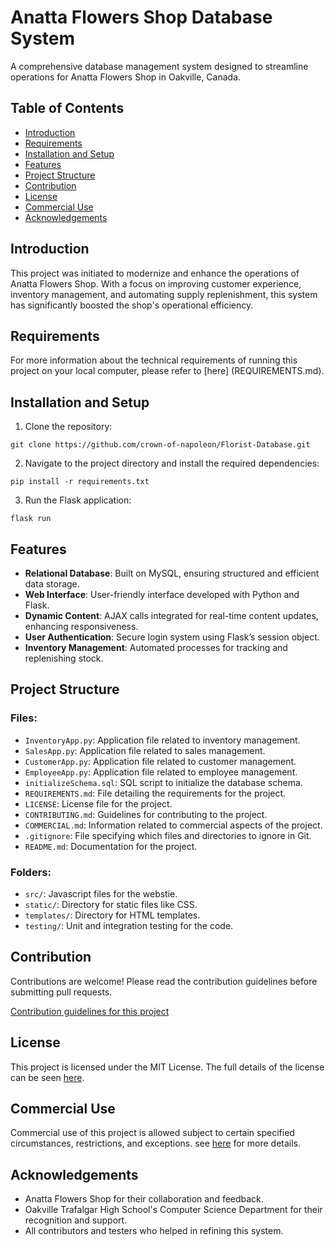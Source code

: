 # Anatta Flowers Shop Database System

A comprehensive database management system designed to streamline operations for Anatta Flowers Shop in Oakville, Canada.

## Table of Contents

- [Introduction](#introduction)
- [Requirements](#requirements)
- [Installation and Setup](#installation-and-setup)
- [Features](#features)
- [Project Structure](#project-structure)
- [Contribution](#contribution)
- [License](#license)
- [Commercial Use](#commercial-use)
- [Acknowledgements](#acknowledgements)

## Introduction

This project was initiated to modernize and enhance the operations of Anatta Flowers Shop. With a focus on improving customer experience, inventory management, and automating supply replenishment, this system has significantly boosted the shop's operational efficiency.

## Requirements

For more information about the technical requirements of running this project on your local computer, please refer to [here] (REQUIREMENTS.md).


## Installation and Setup

1. Clone the repository:

```
git clone https://github.com/crown-of-napoleon/Florist-Database.git
```

2. Navigate to the project directory and install the required dependencies:
```
pip install -r requirements.txt
```

3. Run the Flask application:
```
flask run
```

## Features

- **Relational Database**: Built on MySQL, ensuring structured and efficient data storage.
- **Web Interface**: User-friendly interface developed with Python and Flask.
- **Dynamic Content**: AJAX calls integrated for real-time content updates, enhancing responsiveness.
- **User Authentication**: Secure login system using Flask’s session object.
- **Inventory Management**: Automated processes for tracking and replenishing stock.

## Project Structure

### Files:
- `InventoryApp.py`: Application file related to inventory management.
- `SalesApp.py`: Application file related to sales management.
- `CustomerApp.py`: Application file related to customer management.
- `EmployeeApp.py`: Application file related to employee management.
- `initializeSchema.sql`: SQL script to initialize the database schema.
- `REQUIREMENTS.md`: File detailing the requirements for the project.
- `LICENSE`: License file for the project.
- `CONTRIBUTING.md`: Guidelines for contributing to the project.
- `COMMERCIAL.md`: Information related to commercial aspects of the project.
- `.gitignore`: File specifying which files and directories to ignore in Git.
- `README.md`: Documentation for the project.

### Folders:
- `src/`: Javascript files for the webstie.
- `static/`: Directory for static files like CSS.
- `templates/`: Directory for HTML templates.
- `testing/`: Unit and integration testing for the code.

## Contribution

Contributions are welcome! Please read the contribution guidelines before submitting pull requests.

[Contribution guidelines for this project](CONTRIBUTING.md)

## License
This project is licensed under the MIT License. The full details of the license can be seen [here](LICENSE).

## Commercial Use

Commercial use of this project is allowed subject to certain specified circumstances, restrictions, and exceptions. see [here](COMMERCIAL.md) for more details.

## Acknowledgements

- Anatta Flowers Shop for their collaboration and feedback.
- Oakville Trafalgar High School's Computer Science Department for their recognition and support.
- All contributors and testers who helped in refining this system.

